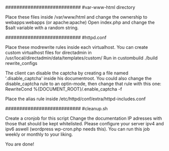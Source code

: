 ###########################
#var-www-html directory

Place these files inside /var/www/html and change the ownership to webapps:webapps (or apache:apache)
Open index.php and change the $salt variable with a random string.


###########################
#httpd.conf

Place these modrewrite rules inside each virtualhost.
You can create custom virtualhost files for directadmin in /usr/local/directadmin/data/templates/custom/
Run in custombuild ./build rewrite_configs

The client can disable the captcha by creating a file named '.disable_captcha' inside his documentroot.
You could also change the disable_captcha rule to an optin-mode, then change that rule with this one:
RewriteCond %{DOCUMENT_ROOT}/.enable_captcha -f


Place the alias rule inside /etc/httpd/conf/extra/httpd-includes.conf


###########################
#cleanup.sh

Create a cronjob for this script
Change the documentation IP adresses with those that should be kept whitelisted.
Please configure your server ipv4 and ipv6 aswell (wordpress wp-cron.php needs this).
You can run this job weekly or monthly to your liking.



You are done!
